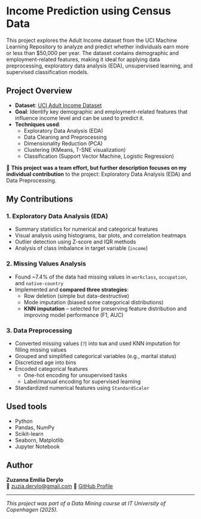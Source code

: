 # Income Prediction using Census Data
This project explores the Adult Income dataset from the UCI Machine Learning Repository to analyze and predict whether individuals earn more or less than $50,000 per year. The dataset contains demographic and employment-related features, making it ideal for applying data preprocessing, exploratory data analysis (EDA), unsupervised learning, and supervised classification models.

## Project Overview
- **Dataset**: [UCI Adult Income Dataset](https://archive.ics.uci.edu/ml/datasets/adult)
- **Goal**: Identify key demographic and employment-related features that influence income level and can be used to predict it. 
- **Techniques used**:
  - Exploratory Data Analysis (EDA)
  - Data Cleaning and Preprocessing
  - Dimensionality Reduction (PCA)
  - Clustering (KMeans, T-SNE visualization)
  - Classification (Support Vector Machine, Logistic Regression)
 
📌 **This project was a team effort, but further description focuses on my individual contribution** to the project: Exploratory Data Analysis (EDA) and Data Preprocessing. 

## My Contributions
### 1. Exploratory Data Analysis (EDA)
- Summary statistics for numerical and categorical features
- Visual analysis using histograms, bar plots, and correlation heatmaps
- Outlier detection using Z-score and IQR methods
- Analysis of class imbalance in target variable (`income`)

### 2. Missing Values Analysis
- Found ~7.4% of the data had missing values in `workclass`, `occupation`, and `native-country`
- Implemented and **compared three strategies**:
  - Row deletion (simple but data-destructive)
  - Mode imputation (biased some categorical distributions)
  - **KNN imputation** – selected for preserving feature distribution and improving model performance (F1, AUC)

### 3. Data Preprocessing
- Converted missing values (`?`) into `NaN` and used KNN imputation for filling missing values
- Grouped and simplified categorical variables (e.g., marital status)
- Discretized age into bins
- Encoded categorical features
  - One-hot encoding for unsupervised tasks
  - Label/manual encoding for supervised learning
- Standardized numerical features using `StandardScaler`
 
## Used tools
- Python
- Pandas, NumPy
- Scikit-learn
- Seaborn, Matplotlib
- Jupyter Notebook

## Author
**Zuzanna Emilia Derylo**  
📧 zuzia.derylo@gmail.com
🔗 [GitHub Profile](https://github.com/zuzannaderylo)

---

*This project was part of a Data Mining course at IT University of Copenhagen (2025).*
